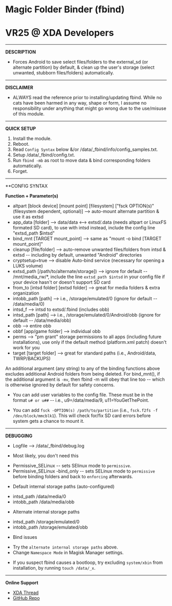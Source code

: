 # Magic Folder Binder (fbind)     
# VR25 @ XDA Developers

***
**DESCRIPTION**
- Forces Android to save select files/folders to the external_sd (or alternate partition) by default, & clean up the user's storage (select unwanted, stubborn files/folders) automatically.


***
**DISCLAIMER**
- ALWAYS read the reference prior to installing/updating fbind. While no cats have been harmed in any way, shape or form, I assume no responsibility under anything that might go wrong due to the use/misuse of this module. 


***
**QUICK SETUP**
1. Install the module.
2. Reboot.
3. Read `Config Syntax` below &/or /data/_fbind/info/config_samples.txt.
4. Setup /data/_fbind/config.txt.
5. Run `fbind -mb` as root to move data & bind corresponding folders automatically.
6. Forget.


***
**CONFIG SYNTAX
 
**Function + Parameter(s)**
- altpart [block device] [mount point] [filesystem] ["fsck OPTION(s)" (filesystem dependent, optional)] --> auto-mount alternate partition & use it as extsd
- app_data [folder] --> data/data <--> extsd/.data (needs altpart or LinuxFS formated SD card), to use with intsd instead, include the config line "extsd_path $intsd"
- bind_mnt [TARGET mount_point] --> same as "mount -o bind [TARGET mount_point]"
- cleanup [file/folder] --> auto-remove unwanted files/folders from intsd & extsd -- including by default, unwanted "Android" directories
- cryptsetup=true --> disable Auto-bind service (necessary for opening a LUKS volume)
- extsd_path [/path/to/alternate/storage]) --> ignore for default -- /mnt/media_rw/*, include the line `extsd_path $intsd` in your config file if your device hasn't or doesn't support SD card
- from_to [intsd folder] [extsd folder] --> great for media folders & extra organization
- intobb_path [path] --> i.e., /storage/emulated/0 (ignore for default -- /data/media/0)
- intsd_f --> intsd to extsd/.fbind (includes obb)
- intsd_path [path] --> i.e., /storage/emulated/0/Android/obb (ignore for default -- /data/media/obb)
- obb --> entire obb
- obbf [app/game folder] --> individual obb
- perms --> "pm grant" storage permissions to all apps (including future installations), use only if the default method (platform.xml patch) doesn't work for you
- target [target folder] --> great for standard paths (i.e., Android/data, TWRP/BACKUPS)

An additional argument (any string) to any of the binding functions above excludes additional Android folders from being deleted. For bind_mnt(), if the additional argument is `-mv`, then fbind -m will obey that line too -- which is otherwise ignored by default for safety concerns.

- You can add user variables to the config file. These must be in the format `u# or u##` -- i.e., u9=/data/media/9, u11=YouGetThePoint.

- You can add `fsck -OPTION(s) /path/to/partition` (i.e., `fsck.f2fs -f /dev/block/mmcblk1`). This will check for/fix SD card errors before system gets a chance to mount it.


***
**DEBUGGING**

* Logfile --> /data/_fbind/debug.log

* Most likely, you don't need this
- Permissive_SELinux -- sets SElinux mode to `permissive`.
- Permissive_SELinux -bind_only -- sets SELinux mode to `permissive` before binding folders and back to `enforcing` afterwards.

* Default internal storage paths (auto-configured)
- intsd_path /data/media/0
- intobb_path /data/media/obb

* Alternate internal storage paths
- intsd_path /storage/emulated/0
- intobb_path /storage/emulated/obb

* Bind issues
- Try the `alternate internal storage paths` above.
- Change `Namespace Mode` in Magisk Manager settings.

* If you suspect fbind causes a bootloop, try excluding `system/xbin` from installation, by running `touch /data/_x`.


***
**Online Support**
- [XDA Thread](https://forum.xda-developers.com/apps/magisk/module-magic-folder-binder-t3621814/page2post72688621)
- [GitHub Repo](https://github.com/Magisk-Modules-Repo/Magic-Folder-Binder)
